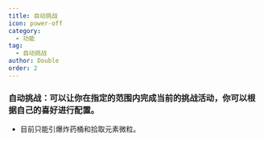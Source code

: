 ```yaml
---
title: 自动挑战
icon: power-off
category:
  - 功能
tag:
  - 自动挑战
author: Double
order: 2
---
```


### 自动挑战：可以让你在指定的范围内完成当前的挑战活动，你可以根据自己的喜好进行配置。
- 目前只能引爆炸药桶和拾取元素微粒。


